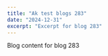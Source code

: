 ```yaml
---
title: "Ak test blogs 283"
date: "2024-12-31"
excerpt: "Excerpt for blog 283"
---
```


Blog content for blog 283